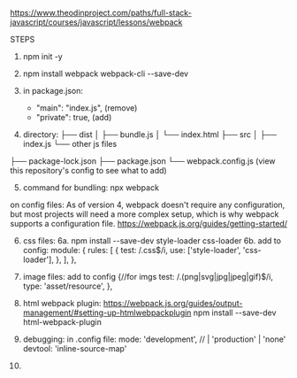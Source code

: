 https://www.theodinproject.com/paths/full-stack-javascript/courses/javascript/lessons/webpack


STEPS 
1. npm init -y
2. npm install webpack webpack-cli --save-dev
3. in package.json: 
    -  "main": "index.js", (remove)
    +  "private": true, (add)

4. directory: 
├── dist
│   ├── bundle.js
│   └── index.html
├── src
│   ├── index.js 
    └── other js files 

├── package-lock.json
├── package.json
└── webpack.config.js (view this repository's config to see what to add)

5. command for bundling: 
    npx webpack


on config files: 
As of version 4, webpack doesn't require any configuration, but most projects will need a more complex setup, which is why webpack supports a configuration file.
https://webpack.js.org/guides/getting-started/

6. css files: 
6a. npm install --save-dev style-loader css-loader
6b. add to config: 
  module: {
    rules: [
      {
        test: /\.css$/i,
        use: ['style-loader', 'css-loader'],
      },
    ],
  },

7. image files: 
    add to config
        {//for imgs
            test: /\.(png|svg|jpg|jpeg|gif)$/i,
            type: 'asset/resource',
        },

8. html webpack plugin: https://webpack.js.org/guides/output-management/#setting-up-htmlwebpackplugin
    npm install --save-dev html-webpack-plugin

9. debugging: 
    in .config file: 
        mode: 'development', // | 'production' | 'none'
        devtool: 'inline-source-map'


10. 


